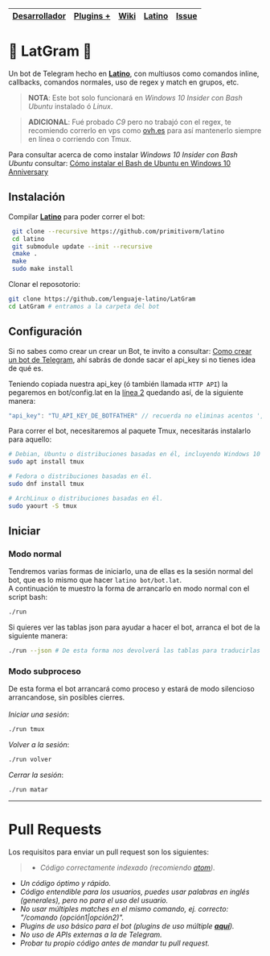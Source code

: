 |  [Desarrollador](https://telegram.me/jarriz)    |    <b>[Plugins +](https://github.com/jarriztg/Plugins-LatGram)</b>    |    [Wiki](https://github.com/lenguaje-latino/LatGram/wiki) | [Latino](https://github.com/primitivorm/latino)   |    [Issue](https://github.com/lenguaje-latino/LatGram/issues/new) |
|----|----|----|----|----|

# :robot: LatGram :robot:


Un bot de Telegram hecho en <b>[Latino](https://github.com/primitivorm/latino)</b>, con multiusos como comandos inline, callbacks, comandos normales, uso de regex y match en grupos, etc.

><b>NOTA</b>: Este bot solo funcionará en <i>Windows 10 Insider con Bash Ubuntu</i> instalado ó <i>Linux</i>.

><b>ADICIONAL</b>: Fué probado <i>C9</i> pero no trabajó con el regex, te recomiendo correrlo en vps como [ovh.es](https://ovh.es) para así mantenerlo siempre en línea o corriendo con Tmux.

Para consultar acerca de como instalar <i>Windows 10 Insider con Bash Ubuntu</i> consultar: [Cómo instalar el Bash de Ubuntu en Windows 10 Anniversary](https://winphonemetro.com/2016/08/como-instalar-bash-ubuntu-windows-10-anniversary)

## Instalación
Compilar <b>[Latino](https://github.com/primitivorm/latino)</b> para poder correr el bot:

```bash
 git clone --recursive https://github.com/primitivorm/latino
 cd latino
 git submodule update --init --recursive
 cmake .
 make
 sudo make install
```

Clonar el reposotorio:
```bash
git clone https://github.com/lenguaje-latino/LatGram
cd LatGram # entramos a la carpeta del bot
```

## Configuración

Si no sabes como crear un crear un Bot, te invito a consultar: [Como crear un bot de Telegram](https://github.com/lenguaje-latino/LatGram/wiki/Como-crear-un-bot-de-Telegram), ahí sabrás de donde sacar el api_key si no tienes idea de qué es.

Teniendo copiada nuestra api_key (ó también llamada `HTTP API`) la pegaremos en bot/config.lat en la [línea 2](https://github.com/lenguaje-latino/LatGram/blob/master/bot/config.lat#L2) quedando así, de la siguiente manera:
```C
"api_key": "TU_API_KEY_DE_BOTFATHER" // recuerda no eliminas acentos ',' ni nada.
```

Para correr el bot, necesitaremos al paquete Tmux, necesitarás instalarlo para aquello:
```bash
# Debian, Ubuntu o distribuciones basadas en él, incluyendo Windows 10 Insider Bash Ubuntu.
sudo apt install tmux

# Fedora o distribuciones basadas en él.
sudo dnf install tmux

# ArchLinux o distribuciones basadas en él.
sudo yaourt -S tmux
```

## Iniciar

### Modo normal

Tendremos varias formas de iniciarlo, una de ellas es la sesión normal del bot, que es lo mismo que hacer `latino bot/bot.lat`.
<br>A continuación te muestro la forma de arrancarlo en modo normal con el script bash:
```bash
./run
```

Si quieres ver las tablas json para ayudar a hacer el bot, arranca el bot de la siguiente manera:
```bash
./run --json # De esta forma nos devolverá las tablas para traducirlas
```


### Modo subproceso
De esta forma el bot arrancará como proceso y estará de modo silencioso arrancandose, sin posibles cierres.
<br><br>
<i>Iniciar una sesión</i>:
```bash
./run tmux
```

<i>Volver a la sesión</i>:
```bash
./run volver
```

<i>Cerrar la sesión</i>:
```bash
./run matar
```
---
# Pull Requests
Los requisitos para enviar un pull request son los siguientes:
> - <i>Código correctamente indexado (recomiendo [atom](http://atom.io)).</i>
- <i>Un código óptimo y rápido.</i>
- <i>Código entendible para los usuarios, puedes usar palabras en inglés (generales), pero no para el uso del usuario.</i>
- <i>No usar múltiples matches en el mismo comando, ej. correcto: "/comando (opción1|opción2)".</i>
- <i>Plugins de uso básico para el bot (plugins de uso múltiple <b>[aquí](https://github.com/jarriztg/Plugins-LatGram)</b>).</i>
- <i>No uso de APIs externas a la de Telegram.</i>
- <i>Probar tu propio código antes de mandar tu pull request.</i>
